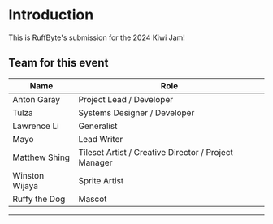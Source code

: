 # Introduction
This is RuffByte's submission for the 2024 Kiwi Jam!

## Team for this event 


| Name                     | Role            |
| ------------------------ | --------------- |
| Anton Garay              | Project Lead / Developer |
| Tulza | Systems Designer / Developer       |
| Lawrence Li          | Generalist |
| Mayo       | Lead Writer |
| Matthew Shing    | Tileset Artist  / Creative Director / Project Manager     |
| Winston Wijaya | Sprite Artist |
| Ruffy the Dog | Mascot |

---
